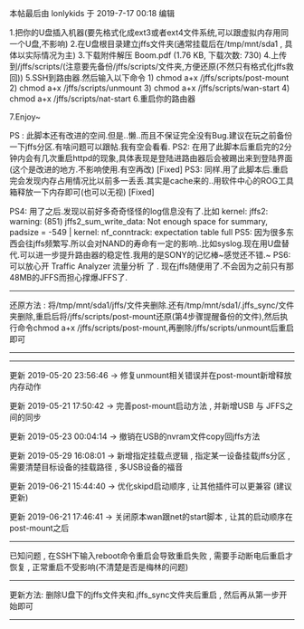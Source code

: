 
本帖最后由 lonlykids 于 2019-7-17 00:18 编辑


1.把你的U盘插入机器(要先格式化成ext3或者ext4文件系统,可以跟虚拟内存用同一个U盘,不影响)
2.在U盘根目录建立jffs文件夹(通常挂载后在/tmp/mnt/sda1 , 具体以实际情况为主)
3.下载附件解压  Boom.pdf (1.76 KB, 下载次数: 730) 
4.上传到/jffs/scripts/(注意要先备份/jffs/scripts/文件夹,方便还原(不然只有格式化jffs救回))
5.SSH到路由器.然后输入以下命令
    1)     chmod a+x /jffs/scripts/post-mount
    2)     chmod a+x /jffs/scripts/unmount
    3)     chmod a+x /jffs/scripts/wan-start
    4)     chmod a+x /jffs/scripts/nat-start
6.重启你的路由器

7.Enjoy~




PS : 此脚本还有改进的空间.但是..懒..而且不保证完全没有Bug.建议在玩之前备份一下jffs分区.有啥问题可以跟帖.我有空会看看.
PS2: 在用了此脚本后重启完的2分钟内会有几次重启httpd的现象,具体表现是登陆进路由器后会被踢出来到登陆界面(这个是改进的地方.不影响使用.有空再改) [Fixed]
PS3: 同样.用了此脚本后.重启完会发现内存占用情况比以前多一丢丢.其实是cache来的..用软件中心的ROG工具箱释放一下内存即可(也可以无视) [Fixed]

PS4: 用了之后.发现以前好多奇奇怪怪的log信息没有了.比如 kernel: jffs2: warning: (851) jffs2_sum_write_data: Not enough space for summary, padsize = -549 | kernel: nf_conntrack: expectation table full
PS5: 因为很多东西会往jffs频繁写.所以会对NAND的寿命有一定的影响..比如syslog.现在用U盘替代.可以进一步提升路由器的稳定性.我用的是SONY的记忆棒~感觉还不错.~
PS6: 可以放心开 Traffic Analyzer 流量分析 了 . 现在jffs随便用了.不会因为之前只有那48MB的JFFS而担心撑爆JFFS了.

--------------------------------------------------------------------------------------------------------------------------------------------------------------------------------------------------------------------------------------------------------------------------------


还原方法 : 将/tmp/mnt/sda1/jffs/文件夹删除.还有/tmp/mnt/sda1/.jffs_sync/文件夹删除,重启后将/jffs/scripts/post-mount还原(第4步骤提醒备份的文件),然后执行命令chmod a+x /jffs/scripts/post-mount,再删除/jffs/scripts/unmount后重启即可


--------------------------------------------------------------------------------------------------------------------------------------------------------------------------------------------------------------------------------------------------------------------------------

 
--------------------------------------------------------------------------------------------------------------------------------------------------------------------------------------------------------------------------------------------------------------------------------


更新 2019-05-20 23:56:46 -> 修复unmount相关错误并在post-mount新增释放内存动作

更新 2019-05-21 17:50:42 -> 完善post-mount启动方法 , 并新增USB 与 JFFS之间的同步

更新 2019-05-23 00:04:14 -> 撤销在USB的nvram文件copy回jffs方法

更新 2019-05-29 16:08:01 -> 新增指定挂载点逻辑 , 指定某一设备挂载jffs分区 , 需要清楚目标设备的挂载路径 , 多USB设备的福音

更新 2019-06-21 15:44:40 ->  优化skipd启动顺序 , 让其他插件可以更兼容 (建议更新)

更新 2019-06-21 17:46:41 -> 关闭原本wan跟net的start脚本 , 让其的启动顺序在post-mount之后

--------------------------------------------------------------------------------------------------------------------------------------------------------------------------------------------------------------------------------------------------------------------------------

已知问题 , 在SSH下输入reboot命令重启会导致重启失败 , 需要手动断电后重启才恢复 , 正常重启不受影响(不清楚是否是梅林的问题)


--------------------------------------------------------------------------------------------------------------------------------------------------------------------------------------------------------------------------------------------------------------------------------


更新方法: 删除U盘下的jffs文件夹和.jffs_sync文件夹后重启 , 然后再从第一步开始即可

--------------------------------------------------------------------------------------------------------------------------------------------------------------------------------------------------------------------------------------------------------------------------------
